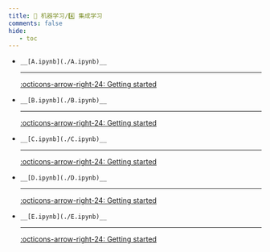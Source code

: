 ```yaml
---
title: 👺 机器学习/4️⃣ 集成学习
comments: false
hide:
   - toc
---
```


<div class="grid cards index-info" markdown>

-     __[A.ipynb](./A.ipynb)__

	---

	

	

	[:octicons-arrow-right-24: Getting started](./A.ipynb)

-     __[B.ipynb](./B.ipynb)__

	---

	

	

	[:octicons-arrow-right-24: Getting started](./B.ipynb)

-     __[C.ipynb](./C.ipynb)__

	---

	

	

	[:octicons-arrow-right-24: Getting started](./C.ipynb)

-     __[D.ipynb](./D.ipynb)__

	---

	

	

	[:octicons-arrow-right-24: Getting started](./D.ipynb)

-     __[E.ipynb](./E.ipynb)__

	---

	

	

	[:octicons-arrow-right-24: Getting started](./E.ipynb)

</div>